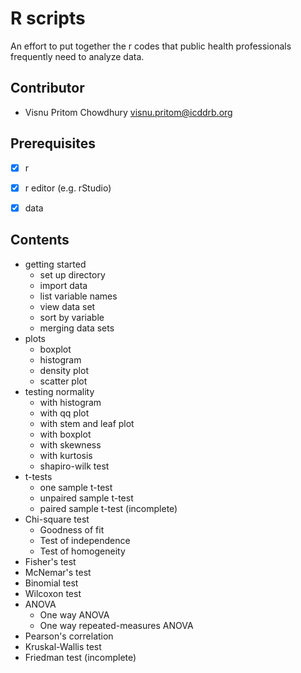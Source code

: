 # R scripts 

An effort to put together the r codes that public health professionals frequently need to analyze data.

## Contributor

- Visnu Pritom Chowdhury <visnu.pritom@icddrb.org>

## Prerequisites

- [x] r
- [x] r editor (e.g. rStudio) 
- [x] data 


## Contents 

- getting started 
	- set up directory 
	- import data
	- list variable names 
	- view data set 
	- sort by variable 
	- merging data sets 
- plots 
	- boxplot 
	- histogram 
	- density plot 
	- scatter plot 
- testing normality
	- with histogram 
	- with qq plot  
	- with stem and leaf plot 
	- with boxplot
	- with skewness
	- with kurtosis
	- shapiro-wilk test
- t-tests
	- one sample t-test
	- unpaired sample t-test
	- paired sample t-test (incomplete)
- Chi-square test
	- Goodness of fit
	- Test of independence
	- Test of homogeneity
- Fisher's test
- McNemar's test
- Binomial test 
- Wilcoxon test 
- ANOVA
  - One way ANOVA
  - One way repeated-measures ANOVA
- Pearson's correlation
- Kruskal-Wallis test
- Friedman test (incomplete)